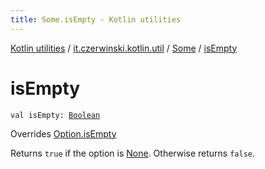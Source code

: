 ```yaml
---
title: Some.isEmpty - Kotlin utilities
---
```


[Kotlin utilities](../../index.html) / [it.czerwinski.kotlin.util](../index.html) / [Some](index.html) / [isEmpty](./is-empty.html)

# isEmpty

`val isEmpty: `[`Boolean`](https://kotlinlang.org/api/latest/jvm/stdlib/kotlin/-boolean/index.html)

Overrides [Option.isEmpty](../-option/is-empty.html)

Returns `true` if the option is [None](../-none/index.html). Otherwise returns `false`.

